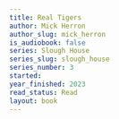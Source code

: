 ```yaml
---
title: Real Tigers
author: Mick Herron
author_slug: mick_herron
is_audiobook: false
series: Slough House
series_slug: slough_house
series_number: 3
started: 
year_finished: 2023
read_status: Read
layout: book
---
```

